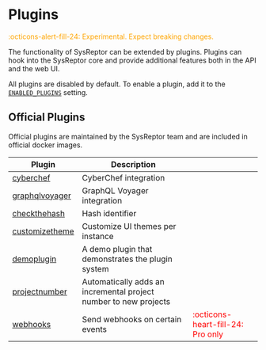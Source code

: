 # Plugins
<span style="color:orange;">:octicons-alert-fill-24: Experimental. Expect breaking changes.</span>

The functionality of SysReptor can be extended by plugins. 
Plugins can hook into the SysReptor core and provide additional features both in the API and the web UI.

All plugins are disabled by default. To enable a plugin, add it to the [`ENABLED_PLUGINS`](./configuration.md#plugins) setting.


## Official Plugins

Official plugins are maintained by the SysReptor team and are included in official docker images.

| Plugin | Description |     |
| ------ | ----------- | --- |
| [cyberchef](https://github.com/Syslifters/sysreptor/tree/main/plugins/cyberchef) | CyberChef integration | |
| [graphqlvoyager](https://github.com/Syslifters/sysreptor/tree/main/plugins/graphqlvoyager) | GraphQL Voyager integration | |
| [checkthehash](https://github.com/Syslifters/sysreptor/tree/main/plugins/checkthehash) | Hash identifier | |
| [customizetheme](https://github.com/Syslifters/sysreptor/tree/main/plugins/customizetheme) | Customize UI themes per instance | |
| [demoplugin](https://github.com/Syslifters/sysreptor/tree/main/plugins/demoplugin) | A demo plugin that demonstrates the plugin system | |
| [projectnumber](https://github.com/Syslifters/sysreptor/tree/main/plugins/projectnumber) | Automatically adds an incremental project number to new projects | |
| [webhooks](https://github.com/Syslifters/sysreptor/tree/main/plugins/webhooks) | Send webhooks on certain events | <span style="color:red;">:octicons-heart-fill-24: Pro only</span> |


<!--
## Custom Plugins
It is possible to develop and load custom plugins.

The plugin system is currently experimental. Expect breaking changes anytime. Use at own risk.
-->
